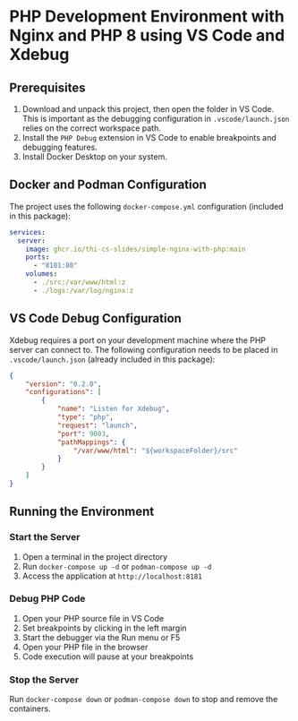# PHP Development Environment with Nginx and PHP 8 using VS Code and Xdebug

## Prerequisites

1. Download and unpack this project, then open the folder in VS Code. This is important as the debugging configuration in `.vscode/launch.json` relies on the correct workspace path.
2. Install the `PHP Debug` extension in VS Code to enable breakpoints and debugging features.
3. Install Docker Desktop on your system.

## Docker and Podman Configuration

The project uses the following `docker-compose.yml` configuration (included in this package):

```yml
services:
  server:
    image: ghcr.io/thi-cs-slides/simple-nginx-with-php:main
    ports:
      - "8181:80"
    volumes:
      - ./src:/var/www/html:z
      - ./logs:/var/log/nginx:z
```

## VS Code Debug Configuration

Xdebug requires a port on your development machine where the PHP server can connect to. The following configuration needs to be placed in `.vscode/launch.json` (already included in this package):

```json
{
    "version": "0.2.0",
    "configurations": [
        {
            "name": "Listen for Xdebug",
            "type": "php",
            "request": "launch",
            "port": 9003,
            "pathMappings": {
                "/var/www/html": "${workspaceFolder}/src"
            }
        }
    ]
}
```

## Running the Environment

### Start the Server

1. Open a terminal in the project directory
2. Run `docker-compose up -d` or `podman-compose up -d`
3. Access the application at `http://localhost:8181`

### Debug PHP Code

1. Open your PHP source file in VS Code
2. Set breakpoints by clicking in the left margin
3. Start the debugger via the Run menu or F5
4. Open your PHP file in the browser
5. Code execution will pause at your breakpoints

### Stop the Server

Run `docker-compose down` or `podman-compose down` to stop and remove the containers.
